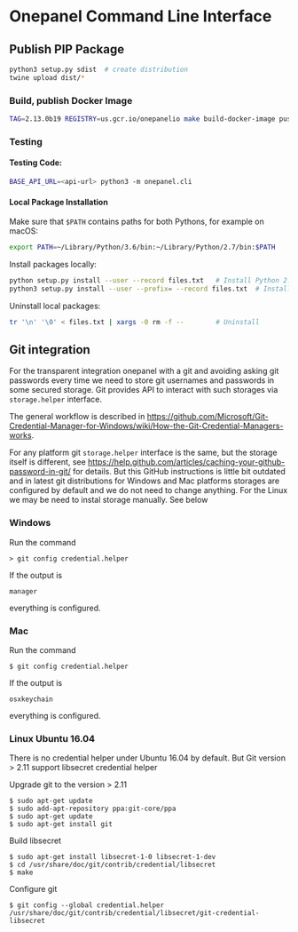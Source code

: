 # Onepanel Command Line Interface

## Publish PIP Package

```bash
python3 setup.py sdist  # create distribution
twine upload dist/*
```
### Build, publish Docker Image
```bash
TAG=2.13.0b19 REGISTRY=us.gcr.io/onepanelio make build-docker-image push-docker-image
```

### Testing

#### Testing Code:

```bash
BASE_API_URL=<api-url> python3 -m onepanel.cli
```

#### Local Package Installation

Make sure that `$PATH` contains paths for both Pythons, for example on macOS:

```bash
export PATH=~/Library/Python/3.6/bin:~/Library/Python/2.7/bin:$PATH
```

Install packages locally:

```bash
python setup.py install --user --record files.txt   # Install Python 2.7.x
python3 setup.py install --user --prefix= --record files.txt  # Install Python 3.6.x
```

Uninstall local packages:

```bash
tr '\n' '\0' < files.txt | xargs -0 rm -f --        # Uninstall
```

## Git integration
For the transparent integration onepanel with a git and avoiding asking git passwords every time we need to store git usernames and passwords in some secured storage. Git provides API to interact with such storages via `storage.helper` interface.

The general workflow is described in https://github.com/Microsoft/Git-Credential-Manager-for-Windows/wiki/How-the-Git-Credential-Managers-works.

For any platform git `storage.helper` interface is the same, but the storage itself is different, see https://help.github.com/articles/caching-your-github-password-in-git/ for details. But this GitHub instructions is little bit outdated and in latest git distributions for Windows and Mac platforms storages are configured by default and we do not need to change anything. For the Linux we may be need to instal storage manually. See below

### Windows
Run the command
```
> git config credential.helper
```
If the output is
```
manager
```
everything is configured.

### Mac
Run the command
```
$ git config credential.helper
```
If the output is
```
osxkeychain
```
everything is configured.

### Linux Ubuntu 16.04
There is no credential helper under Ubuntu 16.04 by default. But Git version > 2.11 support libsecret credential helper

Upgrade git to the version > 2.11
```
$ sudo apt-get update
$ sudo add-apt-repository ppa:git-core/ppa
$ sudo apt-get update
$ sudo apt-get install git
```

Build libsecret
```
$ sudo apt-get install libsecret-1-0 libsecret-1-dev
$ cd /usr/share/doc/git/contrib/credential/libsecret
$ make
```

Configure git
```
$ git config --global credential.helper /usr/share/doc/git/contrib/credential/libsecret/git-credential-libsecret
```

